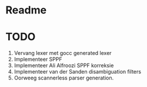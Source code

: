 # Readme

# TODO
1. Vervang lexer met gocc generated lexer
1. Implementeer SPPF
1. Implementeer Ali Alfroozi SPPF korreksie
1. Implementeer van der Sanden disambiguation filters
1. Oorweeg scannerless parser generation.